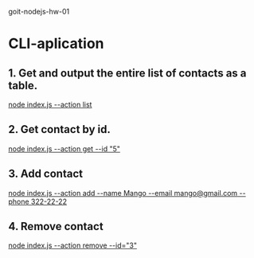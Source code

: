  goit-nodejs-hw-01  
# CLI-aplication

## 1. Get and output the entire list of contacts as a table.

  [node index.js --action list](https://monosnap.com/file/yTlymbow6vSpTsqnALrvpkRs0WOe05)

## 2. Get contact by id.

  [node index.js --action get --id "5"](https://monosnap.com/file/LnoGqxaAl44ULHPcbleVtDeXf2RXBL)

## 3. Add contact

  [node index.js --action add --name Mango --email mango@gmail.com --phone 322-22-22](https://monosnap.com/file/QOhI7fQxmbjHs9lDz1yL8XNtAT6U1B)

## 4. Remove contact

  [node index.js --action remove --id="3"](https://monosnap.com/file/2PFzE8hizAecVPptDxeTMC4Qy5FIu1)
